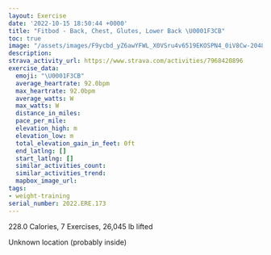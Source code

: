 ```yaml
---
layout: Exercise
date: '2022-10-15 18:50:44 +0000'
title: "Fitbod - Back, Chest, Glutes, Lower Back \U0001F3CB️"
toc: true
image: "/assets/images/F9ycbd_yZ6awYFWL_X0VSru4v6519EKOSPN4_0iV8Cw-2048x1152.jpg.jpeg"
description:
strava_activity_url: https://www.strava.com/activities/7968420896
exercise_data:
  emoji: "\U0001F3CB️"
  average_heartrate: 92.0bpm
  max_heartrate: 92.0bpm
  average_watts: W
  max_watts: W
  distance_in_miles:
  pace_per_mile:
  elevation_high: m
  elevation_low: m
  total_elevation_gain_in_feet: 0ft
  end_latlng: []
  start_latlng: []
  similar_activities_count:
  similar_activities_trend:
  mapbox_image_url:
tags:
- weight-training
serial_number: 2022.ERE.173
---
```

228.0 Calories, 7 Exercises, 26,045 lb lifted

Unknown location (probably inside)
